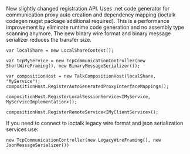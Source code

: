 New slightly changed registration API. Uses .net code generator for communication proxy auto creation and dependency mapping (ioctalk codegen nuget package additional required).
This is a performance improvement by eliminate runtime code generation and no assembly type scanning anymore.
The new binary wire format and binary message serializer reduces the transfer size.

```
var localShare = new LocalShareContext();

var tcpMyService = new TcpCommunicationController(new ShortWireFraming(), new BinaryMessageSerializer());

var compositionHost = new TalkCompositionHost(localShare, "MyService");
compositionHost.RegisterAutoGeneratedProxyInterfaceMappings();

compositionHost.RegisterLocalSessionService<IMyService, MyServiceImplementation>();

compositionHost.RegisterRemoteService<IMyClientService>();
```


If you need to connect to ioctalk legacy wire format and json serialization services use:
```
new TcpCommunicationController(new LegacyWireFraming(), new JsonMessageSerializer())
```